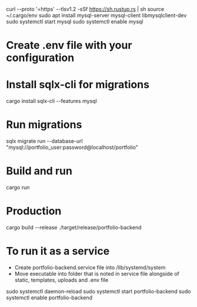 curl --proto '=https' --tlsv1.2 -sSf https://sh.rustup.rs | sh
source ~/.cargo/env
sudo apt install mysql-server mysql-client libmysqlclient-dev
sudo systemctl start mysql
sudo systemctl enable mysql

# Create .env file with your configuration

# Install sqlx-cli for migrations
cargo install sqlx-cli --features mysql

# Run migrations
sqlx migrate run --database-url "mysql://portfolio_user:password@localhost/portfolio"

# Build and run
cargo run

# Production
cargo build --release
./target/release/portfolio-backend

# To run it as a service
- Create portfolio-backend.service file into /lib/systemd/system
- Move executable into folder that is noted in service file alongside of static, templates, uploads and .env file

sudo systemctl daemon-reload
sudo systemctl start portfolio-backend
sudo systemctl enable portfolio-backend

